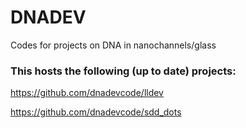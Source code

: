 # DNADEV

Codes for projects on DNA in nanochannels/glass

### This hosts the following (up to date) projects:

https://github.com/dnadevcode/lldev

https://github.com/dnadevcode/sdd_dots
